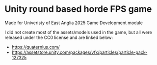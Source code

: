 # Unity round based horde FPS game
Made for Univeristy of East Anglia 2025 Game Development module

I did not create most of the assets/models used in the game, but all were released under the CC0 license and are linked below:
- https://quaternius.com/
- https://assetstore.unity.com/packages/vfx/particles/particle-pack-127325
